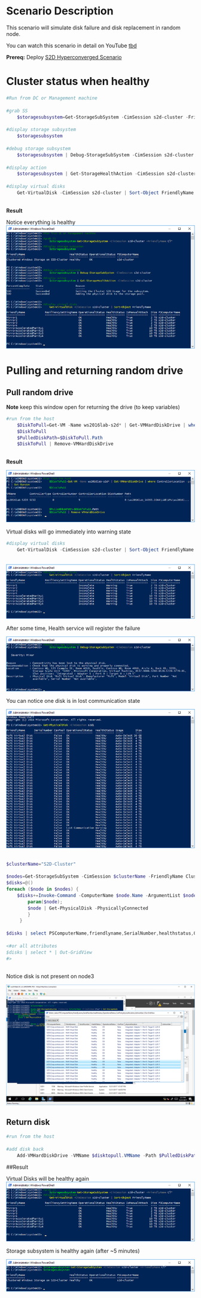 # Scenario Description

This scenario will simulate disk failure and disk replacement in random node.

You can watch this scenario in detail on YouTube [tbd](http://aka.ms/ws2016labvideos)

**Prereq:** Deploy [S2D Hyperconverged Scenario](/Scenarios/S2D%20Hyperconverged/)

# Cluster status when healthy

````PowerShell
#Run from DC or Management machine

#grab SS
    $storagesubsystem=Get-StorageSubSystem -CimSession s2d-cluster -FriendlyName Cl*

#display storage subsystem
    $storagesubsystem

#debug storage subsystem
    $storagesubsystem | Debug-StorageSubSystem -CimSession s2d-cluster

#display action
    $storagesubsystem | Get-StorageHealthAction -CimSession s2d-cluster

#display virtual disks
    Get-VirtualDisk -CimSession s2d-cluster | Sort-Object FriendlyName
 
````
**Result**

Notice everything is healthy
![](/Scenarios/S2D%20Failures%20simulation/Screenshots/S2D_Healthy.png)


# Pulling and returning random drive

## Pull random drive

**Note** keep this window open for returning the drive (to keep variables)

````PowerShell
#run from the host
    $DiskToPull=Get-VM -Name ws2016lab-s2d* | Get-VMHardDiskDrive | where ControllerLocation -ge 1 | Get-Random
    $DiskToPull
    $PulledDiskPath=$DiskToPull.Path
    $DiskToPull | Remove-VMHardDiskDrive
 
````

**Result**

![](/Scenarios/S2D%20Failures%20simulation/Screenshots/RandomDiskPulledResult.png)

Virtual disks will go immediately into warning state

````PowerShell
#display virtual disks
    Get-VirtualDisk -CimSession s2d-cluster | Sort-Object FriendlyName
 
````

![](/Scenarios/S2D%20Failures%20simulation/Screenshots/RandomDiskPulledResult-VirtualDisks.png)

After some time, Health service will register the failure

![](/Scenarios/S2D%20Failures%20simulation/Screenshots/RandomDiskPulledResult-HealthService.png)


You can notice one disk is in lost communication state

![](/Scenarios/S2D%20Failures%20simulation/Screenshots/RandomDiskPulledResult-DiskLostCommunication.png)

````PowerShell

$clusterName="S2D-Cluster"

$nodes=Get-StorageSubSystem -CimSession $clusterName -FriendlyName Clus* | Get-StorageNode
$disks=@()
foreach ($node in $nodes) {
    $disks+=Invoke-Command -ComputerName $node.Name -ArgumentList $node -ScriptBlock {
        param($node);
        $node | Get-PhysicalDisk -PhysicallyConnected
        }
     }

$disks | select PSComputerName,friendlyname,SerialNumber,healthstatus,OperationalStatus,CanPool,physicallocation,slotnumber | Out-GridView

<#or all attributes
$disks | select * | Out-GridView
#>
 
````

Notice disk is not present on node3

![](/Scenarios/S2D%20Failures%20simulation/Screenshots/RandomDiskPulledResult-DiskNotConnected1.png)

## Return disk

````PowerShell
#run from the host

#add disk back
    Add-VMHardDiskDrive -VMName $disktopull.VMName -Path $PulledDiskPath

````

##Result

Virtual Disks will be healthy again
![](/Scenarios/S2D%20Failures%20simulation/Screenshots/VirtualDisksHealthy.png)


Storage subsystem is healthy again (after ~5 minutes)

![](/Scenarios/S2D%20Failures%20simulation/Screenshots/SSHealthy.png)